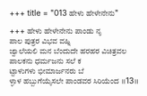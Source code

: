 +++
title = "013 ಹೇಳು ಹೇಳೇನೇನು"

+++
ಹೇಳು ಹೇಳೇನೇನು ಪಾಂಡು ನೃ  
ಪಾಲ ಪುತ್ರರ ವಿಭವ ವಹ್ನಿ  
ಜ್ವಾಲೆಯಲಿ ಮನ ಬೆಂದುದೇ ಹರಹರ ವಿಚಿತ್ರವಲ  
ಪಾಲಕನು ಧರ್ಮಜನು ಸಲೆ ಕ  
ಟ್ಟಾಳುಗಳು ಭೀಮಾರ್ಜನರು ಬೆ  
ಳ್ಳಾಳ ಹಬ್ಬುಗೆಯೈಸಲೇ ಪಾಂಡವರ ಸಿರಿಯೆಂದ      ॥13॥